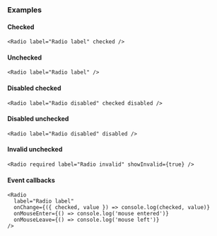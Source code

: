 ### Examples

#### Checked

```
<Radio label="Radio label" checked />
```

#### Unchecked

```
<Radio label="Radio label" />
```

#### Disabled checked

```
<Radio label="Radio disabled" checked disabled />
```

#### Disabled unchecked

```
<Radio label="Radio disabled" disabled />
```

#### Invalid unchecked

```
<Radio required label="Radio invalid" showInvalid={true} />
```

#### Event callbacks

```
<Radio
  label="Radio label"
  onChange={({ checked, value }) => console.log(checked, value)}
  onMouseEnter={() => console.log('mouse entered')}
  onMouseLeave={() => console.log('mouse left')}
/>
```
